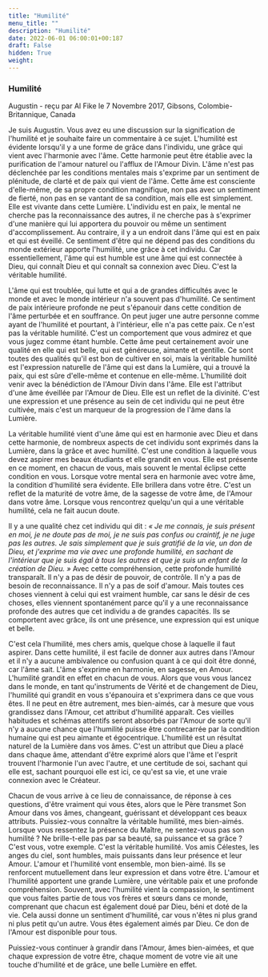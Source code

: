 ```yaml
---
title: "Humilité"
menu_title: ""
description: "Humilité"
date: 2022-06-01 06:00:01+00:187
draft: False
hidden: True
weight:
---
```

### Humilité

Augustin - reçu par Al Fike le 7 Novembre 2017, Gibsons, Colombie-Britannique, Canada

Je suis Augustin. Vous avez eu une discussion sur la signification de l'humilité et je souhaite faire un commentaire à ce sujet. L'humilité est évidente lorsqu'il y a une forme de grâce dans l'individu, une grâce qui vient avec l'harmonie avec l'âme. Cette harmonie peut être établie avec la purification de l'amour naturel ou l'afflux de l'Amour Divin. L'âme n'est pas déclenchée par les conditions mentales mais s'exprime par un sentiment de plénitude, de clarté et de paix qui vient de l'âme. Cette âme est consciente d'elle-même, de sa propre condition magnifique, non pas avec un sentiment de fierté, non pas en se vantant de sa condition, mais elle est simplement. Elle est vivante dans cette Lumière. L'individu est en paix, le mental ne cherche pas la reconnaissance des autres, il ne cherche pas à s'exprimer d'une manière qui lui apportera du pouvoir ou même un sentiment d'accomplissement. Au contraire, il y a un endroit dans l'âme qui est en paix et qui est éveillé. Ce sentiment d'être qui ne dépend pas des conditions du monde extérieur apporte l'humilité, une grâce à cet individu. Car essentiellement, l'âme qui est humble est une âme qui est connectée à Dieu, qui connaît Dieu et qui connaît sa connexion avec Dieu. C'est la véritable humilité.

L'âme qui est troublée, qui lutte et qui a de grandes difficultés avec le monde et avec le monde intérieur n'a souvent pas d'humilité. Ce sentiment de paix intérieure profonde ne peut s'épanouir dans cette condition de l'âme perturbée et en souffrance. On peut juger une autre personne comme ayant de l'humilité et pourtant, à l'intérieur, elle n'a pas cette paix. Ce n'est pas la véritable humilité. C'est un comportement que vous admirez et que vous jugez comme étant humble. Cette âme peut certainement avoir une qualité en elle qui est belle, qui est généreuse, aimante et gentille. Ce sont toutes des qualités qu'il est bon de cultiver en soi, mais la véritable humilité est l'expression naturelle de l'âme qui est dans la Lumière, qui a trouvé la paix, qui est sûre d'elle-même et contenue en elle-même. L'humilité doit venir avec la bénédiction de l'Amour Divin dans l'âme. Elle est l'attribut d'une âme éveillée par l'Amour de Dieu. Elle est un reflet de la divinité. C'est une expression et une présence au sein de cet individu qui ne peut être cultivée, mais c'est un marqueur de la progression de l'âme dans la Lumière.

La véritable humilité vient d'une âme qui est en harmonie avec Dieu et dans cette harmonie, de nombreux aspects de cet individu sont exprimés dans la Lumière, dans la grâce et avec humilité. C'est une condition à laquelle vous devez aspirer mes beaux étudiants et elle grandit en vous. Elle est présente en ce moment, en chacun de vous, mais souvent le mental éclipse cette condition en vous. Lorsque votre mental sera en harmonie avec votre âme, la condition d'humilité sera évidente. Elle brillera dans votre être. C'est un reflet de la maturité de votre âme, de la sagesse de votre âme, de l'Amour dans votre âme. Lorsque vous rencontrez quelqu'un qui a une véritable humilité, cela ne fait aucun doute. 

Il y a une qualité chez cet individu qui dit : *« Je me connais, je suis présent en moi, je ne doute pas de moi, je ne suis pas confus ou craintif, je ne juge pas les autres. Je sais simplement que je suis gratifié de la vie, un don de Dieu, et j'exprime ma vie avec une profonde humilité, en sachant de l'intérieur que je suis égal à tous les autres et que je suis un enfant de la création de Dieu. »* Avec cette compréhension, cette profonde humilité transparaît. Il n'y a pas de désir de pouvoir, de contrôle. Il n'y a pas de besoin de reconnaissance. Il n'y a pas de soif d'amour. Mais toutes ces choses viennent à celui qui est vraiment humble, car sans le désir de ces choses, elles viennent spontanément parce qu'il y a une reconnaissance profonde des autres que cet individu a de grandes capacités. Ils se comportent avec grâce, ils ont une présence, une expression qui est unique et belle.

C'est cela l'humilité, mes chers amis, quelque chose à laquelle il faut aspirer. Dans cette humilité, il est facile de donner aux autres dans l'Amour et il n'y a aucune ambivalence ou confusion quant à ce qui doit être donné, car l'âme sait. L'âme s'exprime en harmonie, en sagesse, en Amour. L'humilité grandit en effet en chacun de vous. Alors que vous vous lancez dans le monde, en tant qu'instruments de Vérité et de changement de Dieu, l'humilité qui grandit en vous s'épanouira et s'exprimera dans ce que vous êtes. Il ne peut en être autrement, mes bien-aimés, car à mesure que vous grandissez dans l'Amour, cet attribut d'humilité apparaît. Ces vieilles habitudes et schémas attentifs seront absorbés par l'Amour de sorte qu'il n'y a aucune chance que l'humilité puisse être contrecarrée par la condition humaine qui est peu aimante et égocentrique. L'humilité est un résultat naturel de la Lumière dans vos âmes. C'est un attribut que Dieu a placé dans chaque âme, attendant d'être exprimé alors que l'âme et l'esprit trouvent l'harmonie l'un avec l'autre, et une certitude de soi, sachant qui elle est, sachant pourquoi elle est ici, ce qu'est sa vie, et une vraie connexion avec le Créateur.

Chacun de vous arrive à ce lieu de connaissance, de réponse à ces questions, d'être vraiment qui vous êtes, alors que le Père transmet Son Amour dans vos âmes, changeant, guérissant et développant ces beaux attributs. Puissiez-vous connaître la véritable humilité, mes bien-aimés. Lorsque vous ressentez la présence du Maître, ne sentez-vous pas son humilité ? Ne brille-t-elle pas par sa beauté, sa puissance et sa grâce ? C'est vous, votre exemple. C'est la véritable humilité. Vos amis Célestes, les anges du ciel, sont humbles, mais puissants dans leur présence et leur Amour. L'amour et l'humilité vont ensemble, mon bien-aimé. Ils se renforcent mutuellement dans leur expression et dans votre être. L'amour et l'humilité apportent une grande Lumière, une véritable paix et une profonde compréhension. Souvent, avec l'humilité vient la compassion, le sentiment que vous faites partie de tous vos frères et sœurs dans ce monde, comprenant que chacun est également doué par Dieu, béni et doté de la vie. Cela aussi donne un sentiment d'humilité, car vous n'êtes ni plus grand ni plus petit qu'un autre. Vous êtes également aimés par Dieu. Ce don de l'Amour est disponible pour tous.

Puissiez-vous continuer à grandir dans l'Amour, âmes bien-aimées, et que chaque expression de votre être, chaque moment de votre vie ait une touche d'humilité et de grâce, une belle Lumière en effet.
